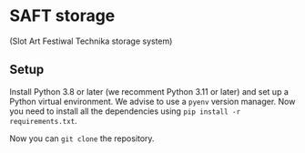 # SAFT storage
(Slot Art Festiwal Technika storage system)

## Setup
Install Python 3.8 or later (we recomment Python 3.11 or later) and set up a Python virtual environment. We advise to use a `pyenv` version manager. Now you need to install all the dependencies using `pip install -r requirements.txt`.

Now you can `git clone` the repository.

